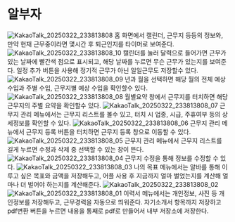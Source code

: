 # 알부자
![KakaoTalk_20250322_233813808](https://github.com/user-attachments/assets/71b3bdee-9780-46ee-9498-0174bde9e432)
홈 화면에서 캘린더, 근무지 등등의 정보와, 만약 현재 근무중이라면 몇시간 후 퇴근인지를 타이머로 보여준다.
![KakaoTalk_20250322_233813808_10](https://github.com/user-attachments/assets/72cfd619-1fa3-4c0e-a61b-71607180a29e)
캘린더를 눌러 달력으로 들어가면 근무가 있는 날짜에 빨간색 점으로 표시되고, 해당 날짜를 누르면 무슨 근무가 있는지를 보여준다. 일정 추가 버튼을 사용해 정기적 근무가 아닌 일일근무도 저장할수 있다.
![KakaoTalk_20250322_233813808_09](https://github.com/user-attachments/assets/8b2ba917-d4e0-45fc-a390-a0010b23a6ea)
년과 월을 선택하면 해당 월의 전체 예상 수입과 주별 수입, 근무지별 예상 수입을 확인할수 있다.
![KakaoTalk_20250322_233813808_08](https://github.com/user-attachments/assets/d113255c-ef08-47e6-a9d7-ae7a69f3fc75)
월별요약 창에서 근무지를 터치하면 해당 근무지의 주별 요약을 확인할수 있다.
![KakaoTalk_20250322_233813808_07](https://github.com/user-attachments/assets/b819622f-dc42-4f16-bd0c-e4a74d19de50)
근무지 관리 메뉴에서는 근무지 리스트를 볼수 있고, 터치 시 업종, 시급, 주휴여부 등의 상세정보를 확인할 수 있다.
![KakaoTalk_20250322_233813808_06](https://github.com/user-attachments/assets/c12c5dad-1efc-4947-9ddc-c2d55e639866)
근무지 관리 메뉴에서 근무지 등록 버튼을 터치하면 근무지 등록 창으로 이동할 수 있다.
![KakaoTalk_20250322_233813808_05](https://github.com/user-attachments/assets/3ea988b8-188b-4bed-ae7d-ed0810cdbb86)
근무지 관리 메뉴에서 근무지 리스트를 길게 누르면 수정과 삭제 중 선택할 수 있는 창이 뜬다.
![KakaoTalk_20250322_233813808_04](https://github.com/user-attachments/assets/3d317c02-ec29-4f91-9357-6b94bf32c63c)
근무지 수정을 통해 정보를 수정할 수 있다.
![KakaoTalk_20250322_233813808_03](https://github.com/user-attachments/assets/f6755c9f-6890-48a9-b7b7-5f372148f61b)
나의 목표 메뉴에서는 알바를 통해 이루고 싶은 목표와 금액을 저장해두고, 어플 사용 후 지금까지 얼마 벌었는지를 계산해 얼마나 더 벌어야 하는지를 계산해준다.
![KakaoTalk_20250322_233813808_02](https://github.com/user-attachments/assets/47a62f9c-8a8a-4268-91f3-5571aa19ecc8)
![KakaoTalk_20250322_233813808_01](https://github.com/user-attachments/assets/013777f8-1eda-450b-ba6d-a1da54252a83)
이력서 메뉴에서는 개인정보, 사진 등 개인정보를 저장해두고, 근무경력을 자동으로 띄워준다. 자기소개서 항목까지 저장하고 pdf변환 버튼을 누르면 내용을 통째로 pdf로 만들어서 내부 저장소에 저장한다.
